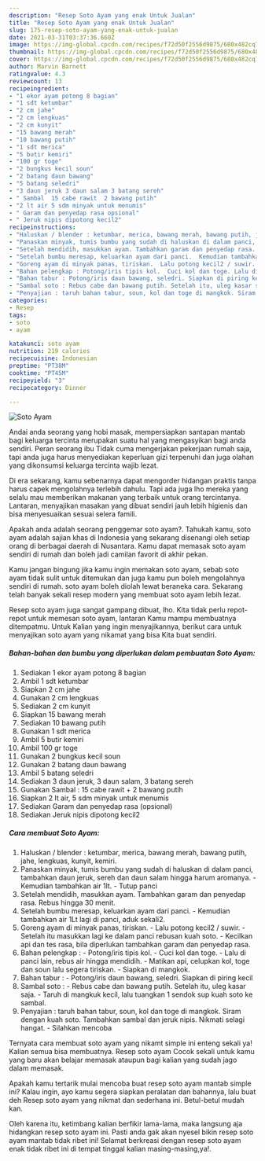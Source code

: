 ```yaml
---
description: "Resep Soto Ayam yang enak Untuk Jualan"
title: "Resep Soto Ayam yang enak Untuk Jualan"
slug: 175-resep-soto-ayam-yang-enak-untuk-jualan
date: 2021-03-31T03:37:36.660Z
image: https://img-global.cpcdn.com/recipes/f72d50f2556d9875/680x482cq70/soto-ayam-foto-resep-utama.jpg
thumbnail: https://img-global.cpcdn.com/recipes/f72d50f2556d9875/680x482cq70/soto-ayam-foto-resep-utama.jpg
cover: https://img-global.cpcdn.com/recipes/f72d50f2556d9875/680x482cq70/soto-ayam-foto-resep-utama.jpg
author: Marvin Barnett
ratingvalue: 4.3
reviewcount: 13
recipeingredient:
- "1 ekor ayam potong 8 bagian"
- "1 sdt ketumbar"
- "2 cm jahe"
- "2 cm lengkuas"
- "2 cm kunyit"
- "15 bawang merah"
- "10 bawang putih"
- "1 sdt merica"
- "5 butir kemiri"
- "100 gr toge"
- "2 bungkus kecil soun"
- "2 batang daun bawang"
- "5 batang seledri"
- "3 daun jeruk 3 daun salam 3 batang sereh"
- " Sambal  15 cabe rawit  2 bawang putih"
- "2 lt air 5 sdm minyak untuk menumis"
- " Garam dan penyedap rasa opsional"
- " Jeruk nipis dipotong kecil2"
recipeinstructions:
- "Haluskan / blender : ketumbar, merica, bawang merah, bawang putih, jahe, lengkuas, kunyit, kemiri."
- "Panaskan minyak, tumis bumbu yang sudah di haluskan di dalam panci, tambahkan daun jeruk, sereh dan daun salam hingga harum aromanya.  Kemudian tambahkan air 1lt.  Tutup panci"
- "Setelah mendidih, masukkan ayam. Tambahkan garam dan penyedap rasa. Rebus hingga 30 menit."
- "Setelah bumbu meresap, keluarkan ayam dari panci.  Kemudian tambahkan air 1Lt lagi di panci, aduk sekali2."
- "Goreng ayam di minyak panas, tiriskan.  Lalu potong kecil2 / suwir.  Setelah itu masukkan lagi ke dalam panci rebusan kuah soto.  Kecilkan api dan tes rasa, bila diperlukan tambahkan garam dan penyedap rasa."
- "Bahan pelengkap : Potong/iris tipis kol.  Cuci kol dan toge. Lalu di panci lain, rebus air hingga mendidih.  Matikan api, celupkan kol, toge dan soun lalu segera tiriskan. Siapkan di mangkok."
- "Bahan tabur : Potong/iris daun bawang, seledri. Siapkan di piring kecil"
- "Sambal soto : Rebus cabe dan bawang putih. Setelah itu, uleg kasar saja.  Taruh di mangkuk kecil, lalu tuangkan 1 sendok sup kuah soto ke sambal."
- "Penyajian : taruh bahan tabur, soun, kol dan toge di mangkok. Siram dengan kuah soto. Tambahkan sambal dan jeruk nipis. Nikmati selagi hangat. Silahkan mencoba"
categories:
- Resep
tags:
- soto
- ayam

katakunci: soto ayam 
nutrition: 219 calories
recipecuisine: Indonesian
preptime: "PT38M"
cooktime: "PT45M"
recipeyield: "3"
recipecategory: Dinner

---
```



![Soto Ayam](https://img-global.cpcdn.com/recipes/f72d50f2556d9875/680x482cq70/soto-ayam-foto-resep-utama.jpg)

Andai anda seorang yang hobi masak, mempersiapkan santapan mantab bagi keluarga tercinta merupakan suatu hal yang mengasyikan bagi anda sendiri. Peran seorang ibu Tidak cuma mengerjakan pekerjaan rumah saja, tapi anda juga harus menyediakan keperluan gizi terpenuhi dan juga olahan yang dikonsumsi keluarga tercinta wajib lezat.

Di era  sekarang, kamu sebenarnya dapat mengorder hidangan praktis tanpa harus capek mengolahnya terlebih dahulu. Tapi ada juga lho mereka yang selalu mau memberikan makanan yang terbaik untuk orang tercintanya. Lantaran, menyajikan masakan yang dibuat sendiri jauh lebih higienis dan bisa menyesuaikan sesuai selera famili. 



Apakah anda adalah seorang penggemar soto ayam?. Tahukah kamu, soto ayam adalah sajian khas di Indonesia yang sekarang disenangi oleh setiap orang di berbagai daerah di Nusantara. Kamu dapat memasak soto ayam sendiri di rumah dan boleh jadi camilan favorit di akhir pekan.

Kamu jangan bingung jika kamu ingin memakan soto ayam, sebab soto ayam tidak sulit untuk ditemukan dan juga kamu pun boleh mengolahnya sendiri di rumah. soto ayam boleh diolah lewat beraneka cara. Sekarang telah banyak sekali resep modern yang membuat soto ayam lebih lezat.

Resep soto ayam juga sangat gampang dibuat, lho. Kita tidak perlu repot-repot untuk memesan soto ayam, lantaran Kamu mampu membuatnya ditempatmu. Untuk Kalian yang ingin menyajikannya, berikut cara untuk menyajikan soto ayam yang nikamat yang bisa Kita buat sendiri.

<!--inarticleads1-->

##### Bahan-bahan dan bumbu yang diperlukan dalam pembuatan Soto Ayam:

1. Sediakan 1 ekor ayam potong 8 bagian
1. Ambil 1 sdt ketumbar
1. Siapkan 2 cm jahe
1. Gunakan 2 cm lengkuas
1. Sediakan 2 cm kunyit
1. Siapkan 15 bawang merah
1. Sediakan 10 bawang putih
1. Gunakan 1 sdt merica
1. Ambil 5 butir kemiri
1. Ambil 100 gr toge
1. Gunakan 2 bungkus kecil soun
1. Gunakan 2 batang daun bawang
1. Ambil 5 batang seledri
1. Sediakan 3 daun jeruk, 3 daun salam, 3 batang sereh
1. Gunakan  Sambal : 15 cabe rawit + 2 bawang putih
1. Siapkan 2 lt air, 5 sdm minyak untuk menumis
1. Sediakan  Garam dan penyedap rasa (opsional)
1. Sediakan  Jeruk nipis dipotong kecil2




<!--inarticleads2-->

##### Cara membuat Soto Ayam:

1. Haluskan / blender : ketumbar, merica, bawang merah, bawang putih, jahe, lengkuas, kunyit, kemiri.
1. Panaskan minyak, tumis bumbu yang sudah di haluskan di dalam panci, tambahkan daun jeruk, sereh dan daun salam hingga harum aromanya.  - Kemudian tambahkan air 1lt.  - Tutup panci
1. Setelah mendidih, masukkan ayam. Tambahkan garam dan penyedap rasa. Rebus hingga 30 menit.
1. Setelah bumbu meresap, keluarkan ayam dari panci.  - Kemudian tambahkan air 1Lt lagi di panci, aduk sekali2.
1. Goreng ayam di minyak panas, tiriskan.  - Lalu potong kecil2 / suwir.  - Setelah itu masukkan lagi ke dalam panci rebusan kuah soto.  - Kecilkan api dan tes rasa, bila diperlukan tambahkan garam dan penyedap rasa.
1. Bahan pelengkap : - Potong/iris tipis kol.  - Cuci kol dan toge. - Lalu di panci lain, rebus air hingga mendidih.  - Matikan api, celupkan kol, toge dan soun lalu segera tiriskan. - Siapkan di mangkok.
1. Bahan tabur : - Potong/iris daun bawang, seledri. Siapkan di piring kecil
1. Sambal soto : - Rebus cabe dan bawang putih. Setelah itu, uleg kasar saja.  - Taruh di mangkuk kecil, lalu tuangkan 1 sendok sup kuah soto ke sambal.
1. Penyajian : taruh bahan tabur, soun, kol dan toge di mangkok. Siram dengan kuah soto. Tambahkan sambal dan jeruk nipis. Nikmati selagi hangat. - Silahkan mencoba




Ternyata cara membuat soto ayam yang nikamt simple ini enteng sekali ya! Kalian semua bisa membuatnya. Resep soto ayam Cocok sekali untuk kamu yang baru akan belajar memasak ataupun bagi kalian yang sudah jago dalam memasak.

Apakah kamu tertarik mulai mencoba buat resep soto ayam mantab simple ini? Kalau ingin, ayo kamu segera siapkan peralatan dan bahannya, lalu buat deh Resep soto ayam yang nikmat dan sederhana ini. Betul-betul mudah kan. 

Oleh karena itu, ketimbang kalian berfikir lama-lama, maka langsung aja hidangkan resep soto ayam ini. Pasti anda gak akan nyesel bikin resep soto ayam mantab tidak ribet ini! Selamat berkreasi dengan resep soto ayam enak tidak ribet ini di tempat tinggal kalian masing-masing,ya!.

